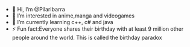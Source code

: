 - 👋 Hi, I’m @PilarIbarra
- 👀 I’m interested in anime,manga and videogames
- 🌱 I’m currently learning c++, c# and java
- ⚡ Fun fact:Everyone shares their birthday with at least 9 million other people around the world. This is called the birthday paradox
